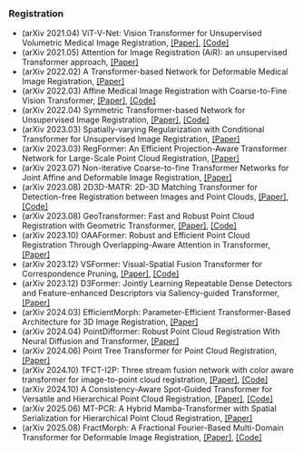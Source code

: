 ### Registration
- (arXiv 2021.04) ViT-V-Net: Vision Transformer for Unsupervised Volumetric Medical Image Registration, [[Paper]](https://arxiv.org/pdf/2104.06468.pdf), [[Code]](https://bit.ly/3bWDynR)
- (arXiv 2021.05) Attention for Image Registration (AiR): an unsupervised Transformer approach, [[Paper]](https://arxiv.org/pdf/2105.02282.pdf)
- (arXiv 2022.02) A Transformer-based Network for Deformable Medical Image Registration, [[Paper]](https://arxiv.org/pdf/2202.12104.pdf)
- (arXiv 2022.03) Affine Medical Image Registration with Coarse-to-Fine Vision Transformer, [[Paper]](https://arxiv.org/pdf/2203.15216.pdf), [[Code]](https://github.com/cwmok/C2FViT)
- (arXiv 2022.04) Symmetric Transformer-based Network for Unsupervised Image Registration, [[Paper]](https://arxiv.org/pdf/2204.13575.pdf), [[Code]](https://github.com/MingR-Ma/SymTrans)
- (arXiv 2023.03) Spatially-varying Regularization with Conditional Transformer for Unsupervised Image Registration, [[Paper]](https://arxiv.org/pdf/2303.06168.pdf)
- (arXiv 2023.03) RegFormer: An Efficient Projection-Aware Transformer Network for Large-Scale Point Cloud Registration, [[Paper]](https://arxiv.org/pdf/2303.12384.pdf)
- (arXiv 2023.07) Non-iterative Coarse-to-fine Transformer Networks for Joint Affine and Deformable Image Registration, [[Paper]](https://arxiv.org/pdf/2307.03421.pdf)
- (arXiv 2023.08) 2D3D-MATR: 2D-3D Matching Transformer for Detection-free Registration between Images and Point Clouds, [[Paper]](https://arxiv.org/pdf/2308.05667.pdf), [[Code]](https://github.com/minhaolee/2D3DMATR)
- (arXiv 2023.08) GeoTransformer: Fast and Robust Point Cloud Registration with Geometric Transformer, [[Paper]](https://arxiv.org/pdf/2308.03768.pdf), [[Code]](https://github.com/qinzheng93/GeoTransformer)
- (arXiv 2023.10) OAAFormer: Robust and Efficient Point Cloud Registration Through Overlapping-Aware Attention in Transformer, [[Paper]](https://arxiv.org/pdf/2310.09817.pdf)
- (arXiv 2023.12) VSFormer: Visual-Spatial Fusion Transformer for Correspondence Pruning, [[Paper]](https://arxiv.org/pdf/2312.08774.pdf), [[Code]](https://github.com/sugar-fly/VSFormer)
- (arXiv 2023.12) D3Former: Jointly Learning Repeatable Dense Detectors and Feature-enhanced Descriptors via Saliency-guided Transformer,  [[Paper]](https://arxiv.org/pdf/2312.12970.pdf)
- (arXiv 2024.03) EfficientMorph: Parameter-Efficient Transformer-Based Architecture for 3D Image Registration,  [[Paper]](https://arxiv.org/pdf/2403.11026.pdf)
- (arXiv 2024.04) PointDifformer: Robust Point Cloud Registration With Neural Diffusion and Transformer,  [[Paper]](https://arxiv.org/pdf/2404.14034.pdf)
- (arXiv 2024.06) Point Tree Transformer for Point Cloud Registration,  [[Paper]](https://arxiv.org/pdf/2406.17530.pdf)
- (arXiv 2024.10) TFCT-I2P: Three stream fusion network with color aware transformer for image-to-point cloud registration,  [[Paper]](https://arxiv.org/pdf/2410.00360.pdf), [[Code]](https://github.com/muyao99/TFCT-I2P)
- (arXiv 2024.10) A Consistency-Aware Spot-Guided Transformer for Versatile and Hierarchical Point Cloud Registration,  [[Paper]](https://arxiv.org/pdf/2410.10295.pdf), [[Code]](https://github.com/RenlangHuang/CAST)
- (arXiv 2025.06) MT-PCR: A Hybrid Mamba-Transformer with Spatial Serialization for Hierarchical Point Cloud Registration,  [[Paper]](https://arxiv.org/pdf/2506.13183.pdf)
- (arXiv 2025.08) FractMorph: A Fractional Fourier-Based Multi-Domain Transformer for Deformable Image Registration,  [[Paper]](https://arxiv.org/pdf/2508.12445.pdf), [[Code]](https://github.com/shayankebriti/FractMorph)
